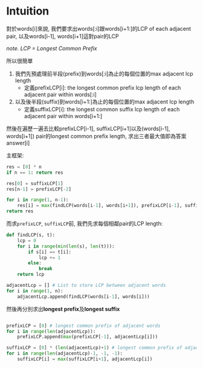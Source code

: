 # Intuition

對於words[i]來說, 我們要求出words[:i]跟words[i+1:]的LCP of each adjacent pair, 以及words[i-1], words[i+1]這對pair的LCP

*note. LCP = Longest Common Prefix*

所以很簡單
1. 我們先預處理前半段(prefix)到words[:i]為止的每個位置的max adjacent lcp length
   - 定義prefixLCP[i]: the longest common prefix lcp length of each adjacent pair within words[:i]
2. 以及後半段(suffix)到words[i+1:]為止的每個位置的max adjacent lcp length
   - 定義suffixLCP[i]: the longest common suffix lcp length of each adjacent pair within words[i+1:]

然後在遍歷一遍去比較prefixLCP[i-1], suffixLCP[i+1]以及(words[i-1], words[i+1]) pair的longest common prefix length, 求出三者最大值即為答案answer[i]

主框架:

```py
res = [0] * n
if n == 1: return res

res[0] = suffixLCP[1]
res[n-1] = prefixLCP[-2]

for i in range(1, n-1):
    res[i] = max(findLCP(words[i-1], words[i+1]), prefixLCP[i-1], suffixLCP[i+1])
return res
```

而求`prefixLCP`, `suffixLCP`前, 我們先求每個相鄰pair的LCP length:

```py
def findLCP(s, t):
    lcp = 0
    for i in range(min(len(s), len(t))):
        if s[i] == t[i]:
            lcp += 1
        else:
            break
    return lcp

adjacentLcp = [] # List to store LCP between adjacent words
for i in range(1, n):
    adjacentLcp.append(findLCP(words[i-1], words[i]))
```

然後再分別求出**longest prefix**及**longest suffix**

```py

prefixLCP = [0] # longest common prefix of adjacent words
for i in range(len(adjacentLcp)):
    prefixLCP.append(max(prefixLCP[-1], adjacentLcp[i]))

suffixLCP = [0] * (len(adjacentLcp)+1) # longest common prefix of adjacent words
for i in range(len(adjacentLcp)-1, -1, -1):
    suffixLCP[i] = max(suffixLCP[i+1], adjacentLcp[i])
```
